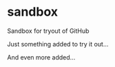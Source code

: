 # sandbox
Sandbox for tryout of GitHub

Just something added to try it out...

And even more added...

